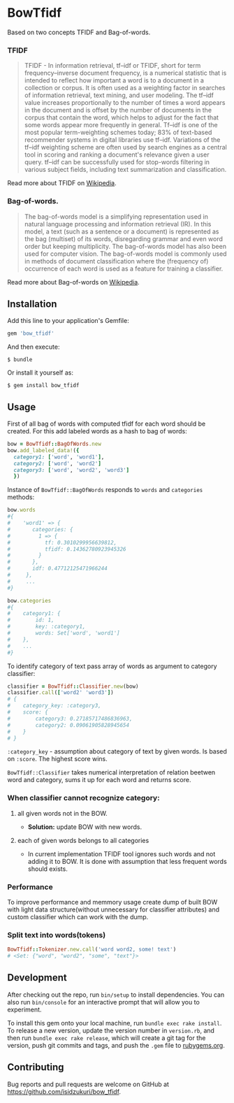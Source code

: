 # BowTfidf

Based on two concepts TFIDF and Bag-of-words.

### TFIDF
> TFIDF - In information retrieval, tf–idf or TFIDF, short for term frequency–inverse document frequency, is a numerical statistic that is intended to reflect how important a word is to a document in a collection or corpus. It is often used as a weighting factor in searches of information retrieval, text mining, and user modeling. The tf–idf value increases proportionally to the number of times a word appears in the document and is offset by the number of documents in the corpus that contain the word, which helps to adjust for the fact that some words appear more frequently in general. Tf–idf is one of the most popular term-weighting schemes today; 83% of text-based recommender systems in digital libraries use tf–idf.
Variations of the tf–idf weighting scheme are often used by search engines as a central tool in scoring and ranking a document's relevance given a user query. tf–idf can be successfully used for stop-words filtering in various subject fields, including text summarization and classification.

Read more about TFIDF on [Wikipedia](https://en.wikipedia.org/wiki/Tf%E2%80%93idf).


### Bag-of-words.
>The bag-of-words model is a simplifying representation used in natural language processing and information retrieval (IR). In this model, a text (such as a sentence or a document) is represented as the bag (multiset) of its words, disregarding grammar and even word order but keeping multiplicity. The bag-of-words model has also been used for computer vision.
The bag-of-words model is commonly used in methods of document classification where the (frequency of) occurrence of each word is used as a feature for training a classifier.

Read more about Bag-of-words on [Wikipedia](https://en.wikipedia.org/wiki/Bag-of-words_model).

## Installation

Add this line to your application's Gemfile:

```ruby
gem 'bow_tfidf'
```

And then execute:

    $ bundle

Or install it yourself as:

    $ gem install bow_tfidf

## Usage

First of all bag of words with computed tfidf for each word should be created. For this add labeled words as a hash to bag of words:

```ruby
bow = BowTfidf::BagOfWords.new
bow.add_labeled_data!({
  category1: ['word', 'word1'],
  category2: ['word', 'word2']
  category3: ['word', 'word2', 'word3']
  })
```
Instance of `BowTfidf::BagOfWords` responds to `words` and `categories` methods:
```ruby
bow.words
#{
#    'word1' => {
#       categories: {
#         1 => {
#           tf: 0.3010299956639812,
#           tfidf: 0.14362780923945326
#         }
#       },
#       idf: 0.47712125471966244
#     },
#     ...
#}

bow.categories
#{
#    category1: {
#        id: 1,
#        key: :category1,
#        words: Set['word', 'word1']
#    },
#    ...
#}
```

To identify category of text pass array of words as argument to category classifier:
```ruby
classifier = BowTfidf::Classifier.new(bow)
classifier.call(['word2' 'word3'])
# {
#    category_key: :category3,
#    score: {
#        category3: 0.27185717486836963,
#        category2: 0.09061905828945654
#    }
# }
```
`:category_key` - assumption about category of text by given words. Is based on `:score`. The highest score wins.

`BowTfidf::Classifier` takes numerical interpretation of relation beetwen word and category, sums it up for each word and returns score.

### When classifier cannot recognize category:

1. all given words not in the BOW.
    - **Solution:** update BOW with new words.

2. each of given words belongs to all categories
    - In current implementation TFIDF tool ignores such words and not adding it to BOW. It is done with assumption that less frequent words should exists.

### Performance
To improve performance and memmory usage create dump of built BOW with light data structure(without unnecessary for classifier attributes) and custom classifier which can work with the dump.

### Split text into words(tokens)
```ruby
BowTfidf::Tokenizer.new.call('word word2, some! text')
# <Set: {"word", "word2", "some", "text"}>
```

## Development

After checking out the repo, run `bin/setup` to install dependencies. You can also run `bin/console` for an interactive prompt that will allow you to experiment.

To install this gem onto your local machine, run `bundle exec rake install`. To release a new version, update the version number in `version.rb`, and then run `bundle exec rake release`, which will create a git tag for the version, push git commits and tags, and push the `.gem` file to [rubygems.org](https://rubygems.org).

## Contributing

Bug reports and pull requests are welcome on GitHub at https://github.com/isidzukuri/bow_tfidf.
